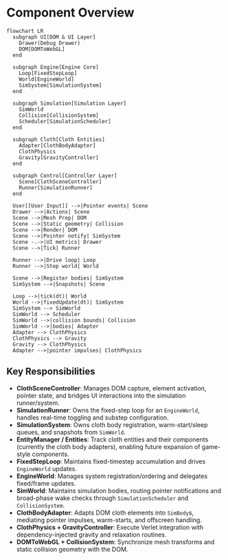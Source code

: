# Component Overview

```mermaid
flowchart LR
  subgraph UI[DOM & UI Layer]
    Drawer(Debug Drawer)
    DOM[DOMToWebGL]
  end

  subgraph Engine[Engine Core]
    Loop[FixedStepLoop]
    World[EngineWorld]
    SimSystem[SimulationSystem]
  end

  subgraph Simulation[Simulation Layer]
    SimWorld
    Collision[CollisionSystem]
    Scheduler[SimulationScheduler]
  end

  subgraph Cloth[Cloth Entities]
    Adapter[ClothBodyAdapter]
    ClothPhysics
    Gravity[GravityController]
  end

  subgraph Control[Controller Layer]
    Scene[ClothSceneController]
    Runner[SimulationRunner]
  end

  User[[User Input]] -->|Pointer events| Scene
  Drawer -->|Actions| Scene
  Scene -->|Mesh Prep| DOM
  Scene -->|Static geometry| Collision
  Scene -->|Render| DOM
  Scene -->|Pointer notify| SimSystem
  Scene -.->|UI metrics| Drawer
  Scene -->|Tick| Runner

  Runner -->|Drive loop| Loop
  Runner -->|Step world| World

  Scene -->|Register bodies| SimSystem
  SimSystem -->|Snapshots| Scene

  Loop -->|tick(dt)| World
  World -->|fixedUpdate(dt)| SimSystem
  SimSystem --> SimWorld
  SimWorld --> Scheduler
  SimWorld -->|collision bounds| Collision
  SimWorld -->|bodies| Adapter
  Adapter --> ClothPhysics
  ClothPhysics --> Gravity
  Gravity --> ClothPhysics
  Adapter -->|pointer impulses| ClothPhysics
```

## Key Responsibilities

- **ClothSceneController**: Manages DOM capture, element activation, pointer state, and bridges UI interactions into the simulation runner/system.
- **SimulationRunner**: Owns the fixed-step loop for an `EngineWorld`, handles real-time toggling and substep configuration.
- **SimulationSystem**: Owns cloth body registration, warm-start/sleep queues, and snapshots from `SimWorld`.
- **EntityManager / Entities**: Track cloth entities and their components (currently the cloth body adapters), enabling future expansion of game-style components.
- **FixedStepLoop**: Maintains fixed-timestep accumulation and drives `EngineWorld` updates.
- **EngineWorld**: Manages system registration/ordering and delegates fixed/frame updates.
- **SimWorld**: Maintains simulation bodies, routing pointer notifications and broad-phase wake checks through `SimulationScheduler` and `CollisionSystem`.
- **ClothBodyAdapter**: Adapts DOM cloth elements into `SimBody`s, mediating pointer impulses, warm-starts, and offscreen handling.
- **ClothPhysics + GravityController**: Execute Verlet integration with dependency-injected gravity and relaxation routines.
- **DOMToWebGL + CollisionSystem**: Synchronize mesh transforms and static collision geometry with the DOM.

